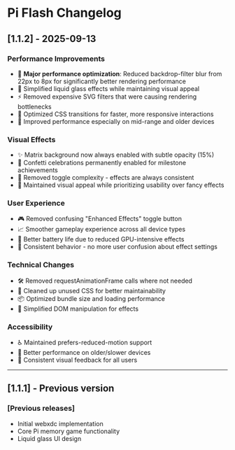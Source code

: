 # Pi Flash Changelog

## [1.1.2] - 2025-09-13

### Performance Improvements
- 🚀 **Major performance optimization**: Reduced backdrop-filter blur from 22px to 8px for significantly better rendering performance
- 🎨 Simplified liquid glass effects while maintaining visual appeal
- ⚡ Removed expensive SVG filters that were causing rendering bottlenecks
- 🔧 Optimized CSS transitions for faster, more responsive interactions
- 📱 Improved performance especially on mid-range and older devices

### Visual Effects
- ✨ Matrix background now always enabled with subtle opacity (15%)
- 🎉 Confetti celebrations permanently enabled for milestone achievements
- 🎯 Removed toggle complexity - effects are always consistent
- 🎪 Maintained visual appeal while prioritizing usability over fancy effects

### User Experience
- 🎮 Removed confusing "Enhanced Effects" toggle button
- 📈 Smoother gameplay experience across all device types
- 🔋 Better battery life due to reduced GPU-intensive effects
- 🎯 Consistent behavior - no more user confusion about effect settings

### Technical Changes
- 🛠️ Removed requestAnimationFrame calls where not needed
- 🧹 Cleaned up unused CSS for better maintainability
- 📦 Optimized bundle size and loading performance
- 🎨 Simplified DOM manipulation for effects

### Accessibility
- ♿ Maintained prefers-reduced-motion support
- 📱 Better performance on older/slower devices
- 🎯 Consistent visual feedback for all users

---

## [1.1.1] - Previous version

### [Previous releases]
- Initial webxdc implementation
- Core Pi memory game functionality
- Liquid glass UI design